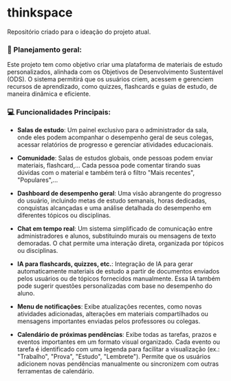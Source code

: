 # thinkspace

Repositório criado para o ideação do projeto atual.

### 📝 Planejamento geral:

Este projeto tem como objetivo criar uma plataforma de materiais de estudo personalizados, alinhada com os Objetivos de Desenvolvimento Sustentável (ODS). O sistema permitirá que os usuários criem, acessem e gerenciem recursos de aprendizado, como quizzes, flashcards e guias de estudo, de maneira dinâmica e eficiente.

### 💻 Funcionalidades Principais:

- **Salas de estudo**: Um painel exclusivo para o administrador da sala, onde eles podem acompanhar o desempenho geral de seus colegas, acessar relatórios de progresso e gerenciar atividades educacionais.

- **Comunidade**: Salas de estudos globais, onde pessoas podem enviar materiais, flashcard,... Cada pessoa pode comentar tirando suas dúvidas com o material e também terá o filtro "Mais recentes", "Populares",...

- **Dashboard de desempenho geral**: Uma visão abrangente do progresso do usuário, incluindo metas de estudo semanais, horas dedicadas, conquistas alcançadas e uma análise detalhada do desempenho em diferentes tópicos ou disciplinas.

- **Chat em tempo real**: Um sistema simplificado de comunicação entre administradores e alunos, substituindo murais ou mensagens de texto demoradas. O chat permite uma interação direta, organizada por tópicos ou disciplinas.

- **IA para flashcards, quizzes, etc.**: Integração de IA para gerar automaticamente materiais de estudo a partir de documentos enviados pelos usuários ou de tópicos fornecidos manualmente. Essa IA também pode sugerir questões personalizadas com base no desempenho do aluno.

- **Menu de notificações**: Exibe atualizações recentes, como novas atividades adicionadas, alterações em materiais compartilhados ou mensagens importantes enviadas pelos professores ou colegas.

- **Calendário de próximas pendências**: Exibe todas as tarefas, prazos e eventos importantes em um formato visual organizado. Cada evento ou tarefa é identificado com uma legenda para facilitar a visualização (ex.: "Trabalho", "Prova", "Estudo", "Lembrete"). Permite que os usuários adicionem novas pendências manualmente ou sincronizem com outras ferramentas de calendário.

